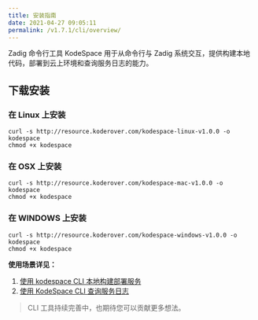 ```yaml
---
title: 安装指南
date: 2021-04-27 09:05:11
permalink: /v1.7.1/cli/overview/
---
```


Zadig 命令行工具 KodeSpace 用于从命令行与 Zadig 系统交互，提供构建本地代码，部署到云上环境和查询服务日志的能力。

## 下载安装
### 在 Linux 上安装

```
curl -s http://resource.koderover.com/kodespace-linux-v1.0.0 -o kodespace
chmod +x kodespace
```
### 在 OSX 上安装

```
curl -s http://resource.koderover.com/kodespace-mac-v1.0.0 -o kodespace
chmod +x kodespace
```

### 在 WINDOWS 上安装

```
curl -s http://resource.koderover.com/kodespace-windows-v1.0.0 -o kodespace
chmod +x kodespace
```

**使用场景详见：**
1. [使用 kodespace CLI 本地构建部署服务](/v1.7.1/cli/local-build/)
2. [使用 KodeSpace CLI 查询服务日志](/v1.7.1/cli/search-logs/)



> CLI 工具持续完善中，也期待您可以贡献更多想法。

